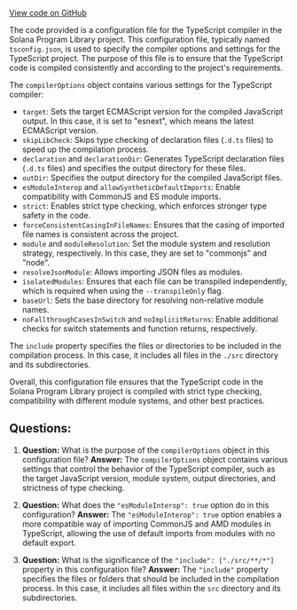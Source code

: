 [View code on GitHub](https://github.com/solana-labs/solana-program-library/token-swap/js/tsconfig.json)

The code provided is a configuration file for the TypeScript compiler in the Solana Program Library project. This configuration file, typically named `tsconfig.json`, is used to specify the compiler options and settings for the TypeScript project. The purpose of this file is to ensure that the TypeScript code is compiled consistently and according to the project's requirements.

The `compilerOptions` object contains various settings for the TypeScript compiler:

- `target`: Sets the target ECMAScript version for the compiled JavaScript output. In this case, it is set to "esnext", which means the latest ECMAScript version.
- `skipLibCheck`: Skips type checking of declaration files (`.d.ts` files) to speed up the compilation process.
- `declaration` and `declarationDir`: Generates TypeScript declaration files (`.d.ts` files) and specifies the output directory for these files.
- `outDir`: Specifies the output directory for the compiled JavaScript files.
- `esModuleInterop` and `allowSyntheticDefaultImports`: Enable compatibility with CommonJS and ES module imports.
- `strict`: Enables strict type checking, which enforces stronger type safety in the code.
- `forceConsistentCasingInFileNames`: Ensures that the casing of imported file names is consistent across the project.
- `module` and `moduleResolution`: Set the module system and resolution strategy, respectively. In this case, they are set to "commonjs" and "node".
- `resolveJsonModule`: Allows importing JSON files as modules.
- `isolatedModules`: Ensures that each file can be transpiled independently, which is required when using the `--transpileOnly` flag.
- `baseUrl`: Sets the base directory for resolving non-relative module names.
- `noFallthroughCasesInSwitch` and `noImplicitReturns`: Enable additional checks for switch statements and function returns, respectively.

The `include` property specifies the files or directories to be included in the compilation process. In this case, it includes all files in the `./src` directory and its subdirectories.

Overall, this configuration file ensures that the TypeScript code in the Solana Program Library project is compiled with strict type checking, compatibility with different module systems, and other best practices.
## Questions: 
 1. **Question:** What is the purpose of the `compilerOptions` object in this configuration file?
   **Answer:** The `compilerOptions` object contains various settings that control the behavior of the TypeScript compiler, such as the target JavaScript version, module system, output directories, and strictness of type checking.

2. **Question:** What does the `"esModuleInterop": true` option do in this configuration?
   **Answer:** The `"esModuleInterop": true` option enables a more compatible way of importing CommonJS and AMD modules in TypeScript, allowing the use of default imports from modules with no default export.

3. **Question:** What is the significance of the `"include": ["./src/**/*"]` property in this configuration file?
   **Answer:** The `"include"` property specifies the files or folders that should be included in the compilation process. In this case, it includes all files within the `src` directory and its subdirectories.